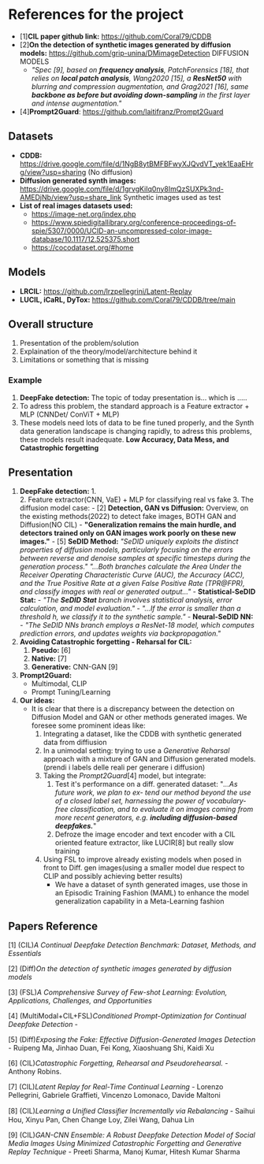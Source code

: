 # References for the project

- [1]**CIL paper github link:** https://github.com/Coral79/CDDB
- [2]**On the detection of synthetic images generated by diffusion models:** https://github.com/grip-unina/DMimageDetection
    DIFFUSION MODELS
    - *"Spec [9], based on **frequency analysis**, PatchForensics [18], that relies on **local patch analysis**, Wang2020 [15], a **ResNet50** with blurring and compression augmentation, and Grag2021 [16], same **backbone as before but avoiding down-sampling** in the first layer and intense augmentation."*
- [4]**Prompt2Guard**: https://github.com/laitifranz/Prompt2Guard

## Datasets

- **CDDB:** https://drive.google.com/file/d/1NgB8ytBMFBFwyXJQvdVT_yek1EaaEHrg/view?usp=sharing (No diffusion)
- **Diffusion generated synth images:** https://drive.google.com/file/d/1grvgKiIq0ny8ImQzSUXPk3nd-AMEDjNb/view?usp=share_link
  Synthetic images used as test
- **List of real images datasets used:** 
  - https://image-net.org/index.php
  - https://www.spiedigitallibrary.org/conference-proceedings-of-spie/5307/0000/UCID-an-uncompressed-color-image-database/10.1117/12.525375.short
  - https://cocodataset.org/#home

## Models

- **LRCIL:** https://github.com/lrzpellegrini/Latent-Replay
- **LUCIL, iCaRL, DyTox:** https://github.com/Coral79/CDDB/tree/main



## Overall structure
1. Presentation of the problem/solution
2. Explaination of the theory/model/architecture behind it
3. Limitations or something that is missing

### Example
1. **DeepFake detection:** The topic of today presentation is... which is ..... 
2. To adress this problem, the standard approach is a Feature extractor + MLP (CNNDet/ ConViT + MLP)
3. These models need lots of data to be fine tuned properly, and the Synth data generation landscape is changing rapidly, to adress this problems, these models result inadequate. **Low Accuracy, Data Mess, and Catastrophic forgetting**

## Presentation
 
1. **DeepFake detection:** 
   1.  
   2. Feature extractor(CNN, VaE) + MLP for classifying real vs fake
   3. The diffusion model case:
        - [2] **Detection, GAN vs Diffusion:** Overview, on the existing methods(2022) to detect fake images, BOTH GAN and Diffusion(NO CIL)
          - **"Generalization remains the main hurdle, and detectors trained only on GAN images work poorly on these new images."**
        - [5] **SeDID Method:** *"SeDID uniquely exploits the distinct properties of diffusion models, particularly focusing on the errors between reverse and denoise samples at specific timesteps during the generation process."*
        *"...Both branches calculate the Area Under the Receiver Operating Characteristic Curve (AUC), the Accuracy (ACC), and the True Positive Rate at a given False Positive Rate (TPR@FPR), and classify images with real or generated output..."*
          - **Statistical-SeDID Stat:**
            - *"The **SeDID Stat** branch involves statistical analysis, error calculation, and model evaluation."*
            - *"...If the error is smaller than a threshold h, we classify it to the synthetic sample."*
          - **Neural-SeDID NN:**
            - *"The SeDID NNs branch employs a ResNet-18 model, which computes prediction errors, and updates weights via backpropagation."*
2. **Avoiding Catastrophic forgetting - Reharsal for CIL:**
   1. **Pseudo:** [6]
   2. **Native:** [7]
   3. **Generative:** CNN-GAN [9]
3. **Prompt2Guard:** 
   - Multimodal, CLIP
   - Prompt Tuning/Learning
4. **Our ideas:**
   - It is clear that there is a discrepancy between the detection on Diffusion Model and GAN or other methods generated images. We foresee some prominent ideas like:
        1. Integrating a dataset, like the CDDB with synthetic generated data from diffiusion
        2. In a unimodal setting: trying to use a *Generative Reharsal* approach with a mixture of GAN and Diffusion generated models.(prendi i labels delle reali per generare i diffusion)
        3. Taking the *Prompt2Guard*[4] model, but integrate:
           1. Test it's performance on a diff. generated dataset: "*...As future work, we plan to ex- tend our method beyond the use of a closed label set, harnessing the power of vocabulary-free classification, and to evaluate it on images coming from more recent generators, e.g. **including diffusion-based deepfakes.***"
           2. Defroze the image encoder and text encoder with a CIL oriented feature extractor, like LUCIR[8] but really slow training
        4. Using FSL to improve already existing models when posed in front to Diff. gen images(using a smaller model due respect to CLIP and possibly achieving better results)
            - We have a dataset of synth generated images, use those in an Episodic Training Fashion (MAML) to enhance the model generalization capability in a Meta-Learning fashion

## Papers Reference
[1] (CIL)*A Continual Deepfake Detection Benchmark: Dataset, Methods, and Essentials*

[2] (Diff)*On the detection of synthetic images generated by diffusion models*

[3] (FSL)*A Comprehensive Survey of Few-shot Learning: Evolution, Applications, Challenges, and Opportunities*

[4] (MultiModal+CIL+FSL)*Conditioned Prompt-Optimization for Continual Deepfake Detection* - 

[5] (Diff)*Exposing the Fake: Effective Diffusion-Generated Images Detection* -  Ruipeng Ma, Jinhao Duan, Fei Kong, Xiaoshuang Shi, Kaidi Xu 

[6] (CIL)*Catastrophic Forgetting, Rehearsal and Pseudorehearsal.* - Anthony Robins.

[7] (CIL)*Latent Replay for Real-Time Continual Learning* - Lorenzo Pellegrini, Gabriele Graffieti, Vincenzo Lomonaco, Davide Maltoni

[8] (CIL)*Learning a Uniﬁed Classiﬁer Incrementally via Rebalancing* - Saihui Hou, Xinyu Pan, Chen Change Loy, Zilei Wang, Dahua Lin

[9] (CIL)*GAN-CNN Ensemble: A Robust Deepfake Detection Model of Social Media Images Using Minimized Catastrophic Forgetting and Generative Replay Technique* - Preeti Sharma, Manoj Kumar, Hitesh Kumar Sharma